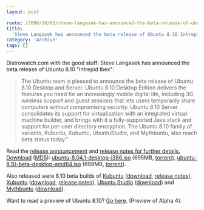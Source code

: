 ```yaml
---
layout: post

route: /2008/10/03/steve-langasek-has-announced-the-beta-release-of-ubuntu-810-intrepid-ibex
title:
  'Steve Langasek has announced the beta release of Ubuntu 8.10 Intrepid Ibex'
category: 'Archive'
tags: []
---
```


Distrowatch.com with the good stuff: Steve Langasek has announced the beta
release of Ubuntu 8.10 "Intrepid Ibex":

> The Ubuntu team is pleased to announce the beta release of Ubuntu 8.10 Desktop and Server. Ubuntu 8.10 Desktop Edition delivers the features you need for an increasingly mobile digital life, including 3G wireless support and guest sessions that lets users temporarily share computers without compromising security. Ubuntu 8.10 Server consolidates its support for virtualization with an integrated virtual machine builder, and brings with it a fully-supported Java stack and support for per-user directory encryption. The Ubuntu 8.10 family of variants, Kubuntu, Xubuntu, UbuntuStudio, and Mythbuntu, also reach beta status today."
 
</blockquote>

Read the
<a class="ph" target="_blank" rel="noopener noreferrer" href="https://lists.ubuntu.com/archives/ubuntu-announce/2008-October/000114.html">release
announcement</a> and
<a class="ph" target="_blank" rel="noopener noreferrer" href="http://www.ubuntu.com/testing/intrepid/beta">release
notes for further details.</a>
[Download](http://www.ubuntu.com/testing/intrepid/beta)
([MD5](http://releases.ubuntu.com/8.10/MD5SUMS)):
[ubuntu-8.04.1-desktop-i386.iso](http://ftp.ucsb.edu/pub/mirrors/linux/ubuntu/8.10/ubuntu-8.10-beta-desktop-i386.iso)
(695MB,
[torrent](http://releases.ubuntu.com/8.10/ubuntu-8.10-beta-desktop-i386.iso.torrent)),
[ubuntu-8.10-beta-desktop-amd64.iso](http://ubuntu.cs.utah.edu/releases/8.10/ubuntu-8.10-beta-desktop-amd64.iso)
(698MB,
[torrent](http://releases.ubuntu.com/8.10/ubuntu-8.10-beta-desktop-amd64.iso.torrent)).

Also released were 8.10 beta builds of [Kubuntu](kubuntu)
([download](http://nl.releases.ubuntu.com/kubuntu/8.10/),
<a class="ph" target="_blank" rel="noopener noreferrer" href="https://wiki.kubuntu.org/IntrepidIbex/Beta/Kubuntu">release
notes</a>), [Xubuntu](xubuntu)
([download](http://ftp.acc.umu.se/mirror/cdimage.ubuntu.com/xubuntu/releases/8.10/beta/),
<a class="ph" target="_blank" rel="noopener noreferrer" href="https://wiki.ubuntu.com/Xubuntu/IntrepidIbex/BetaAnnouncement">release
notes</a>), [Ubuntu Studio](ubuntustudio)
([download](http://cdimage.ubuntu.com/ubuntustudio/releases/8.10/beta/))
and [Mythbuntu](mythbuntu)
([download](http://cdimage.ubuntu.com/mythbuntu/releases/8.10/beta/)).

Want to read a preview of Ubuntu 8.10?
<a class="ph" target="_blank" rel="noopener noreferrer" href="http://www.ubuntukungfu.org/blog/2008/08/first-look-at-ubuntu-intrepid-alpha-4/">Go
here</a>. (Preview of Alpha 4).
